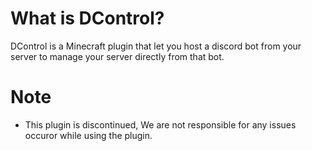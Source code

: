 # What is DControl?
DControl is a Minecraft plugin that let you host a discord bot from your server to manage your server directly from that bot.

# Note
- This plugin is discontinued, We are not responsible for any issues occuror while using the plugin.
